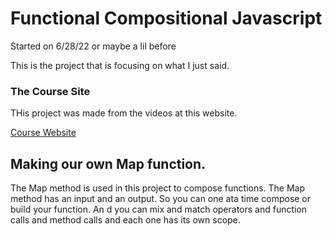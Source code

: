 # Functional Compositional Javascript

Started on 6/28/22 or maybe a lil before

This is the project that is focusing on what I just said.

### The Course Site

THis project was made from the videos at this website.

[Course Website](https://egghead.io/lessons/javascript-linear-data-flow-with-container-style-types-box)

## Making our own Map function.

The Map method is used in this project to compose functions. The Map method has an input and an output.
So you can one ata time compose or build your function. An d you can mix and match operators and function calls
and method calls and each one has its own scope.
